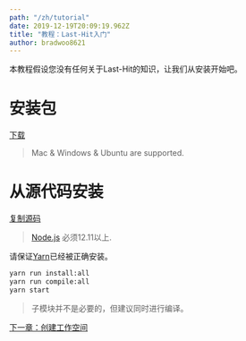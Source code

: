 ```yaml
---
path: "/zh/tutorial"
date: 2019-12-19T20:09:19.962Z
title: "教程：Last-Hit入门"
author: bradwoo8621
---
```


<p class="sub-title">本教程假设您没有任何关于Last-Hit的知识，让我们从安装开始吧。</p>

# 安装包
[下载](https://github.com/last-hit-aab/last-hit/releases)

> Mac & Windows & Ubuntu are supported.

# 从源代码安装 
[复制源码](https://github.com/last-hit-aab/last-hit)

> [Node.js](https://nodejs.org/en/download/) 必须12.11以上.

请保证[Yarn](https://yarnpkg.com/)已经被正确安装。

```bash
yarn run install:all
yarn run compile:all
yarn start
```

> 子模块并不是必要的，但建议同时进行编译。

<div class="doc-page-links">
	<div></div>
	<div>
		<a href="/zh/tutorial/create-workspace/">下一章：创建工作空间</a>
	</div>
</div>